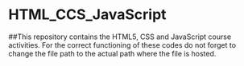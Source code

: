 # HTML_CCS_JavaScript
##This repository contains the HTML5, CSS and JavaScript course activities.
For the correct functioning of these codes do not forget to change the file path to the actual path where the file is hosted.
